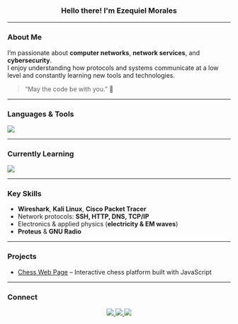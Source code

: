 <h3 align="center">Hello there! I'm Ezequiel Morales</h3>

---

### About Me
I’m passionate about **computer networks**, **network services**, and **cybersecurity**.  
I enjoy understanding how protocols and systems communicate at a low level and constantly learning new tools and technologies.

> “May the code be with you.” 🌌

---

### Languages & Tools
<p align="left">
  <img src="https://skillicons.dev/icons?i=cpp,css,java,python,lua,bash,js,html,vscode,git,express,nodejs,nginx,aws,ps,blender,postgres,mongodb,linux,windows,kali,ubuntu,docker" />
</p>

---

### Currently Learning
<p align="left">
  <img src="https://skillicons.dev/icons?i=docker,lua,kali"/>
</p>

---

### Key Skills
- **Wireshark**, **Kali Linux**, **Cisco Packet Tracer** 
- Network protocols: **SSH, HTTP, DNS, TCP/IP**  
- Electronics & applied physics (**electricity & EM waves**)  
- **Proteus** & **GNU Radio**  

---

### Projects
- [Chess Web Page](https://tusitio.com/ajedrez) – Interactive chess platform built with JavaScript

---

### Connect
<p align="center">
  <a href="https://discord.com/users/forcex" target="_blank">
    <img src="https://skillicons.dev/icons?i=discord" />
  </a>
  <a href="https://tryhackme.com/p/ForcexDev" target="_blank">
    <img src="https://img.shields.io/badge/TryHackMe-%23121212.svg?style=for-the-badge&logo=tryhackme&logoColor=red" />
  </a>
  <a href="https://leetcode.com/ForcexDev/" target="_blank">
    <img src="https://img.shields.io/badge/LeetCode-%23121212.svg?style=for-the-badge&logo=leetcode&logoColor=yellow" />
  </a>
</p>

